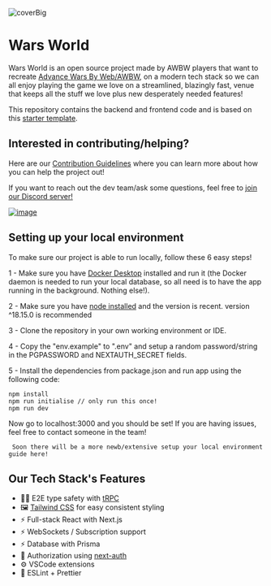 ![coverBig](https://github.com/WarsWorld/WarsWorld/assets/96269542/12c971ba-8d27-4a17-9de1-cd60db3c7e82)

# Wars World

Wars World is an open source project made by AWBW players that want to recreate [Advance Wars By Web/AWBW](https://awbw.amarriner.com/), on a modern tech stack so we can all enjoy playing the game we love on a streamlined, blazingly fast, venue that keeps all the stuff we love plus new desperately needed features!

This repository contains the backend and frontend code and is based on this [starter template](https://github.com/trpc/examples-next-prisma-websockets-starter).

## Interested in contributing/helping?

Here are our [Contribution Guidelines](https://github.com/WarsWorld/WarsWorld/blob/main/CONTRIBUTING.md) where you can learn more about how you can help the project out!

If you want to reach out the dev team/ask some questions, feel free to [join our Discord server!](https://discord.gg/9cgTs5ZGT2)

[![image](https://github.com/WarsWorld/WarsWorld/assets/96269542/50d1ef67-24b1-480e-94eb-1b3a176f78b9)](https://discord.gg/9cgTs5ZGT2)

## Setting up your local environment

To make sure our project is able to run locally, follow these 6 easy steps!

1 - Make sure you have [Docker Desktop](https://www.docker.com/products/docker-desktop/) installed and run it (the Docker daemon is needed to run your local database, so all need is to have the app running in the background. Nothing else!).

2 - Make sure you have [node installed](https://nodejs.org/en/download) and the version is recent. version ^18.15.0 is recommended

3 - Clone the repository in your own working environment or IDE.

4 - Copy the "env.example" to ".env" and setup a random password/string in the PGPASSWORD and NEXTAUTH_SECRET fields.

5 - Install the dependencies from package.json and run app using the following code:

```
npm install
npm run initialise // only run this once!
npm run dev
```

Now go to localhost:3000 and you should be set! If you are having issues, feel free to contact someone in the team!

` Soon there will be a more newb/extensive setup your local environment guide here!`

## Our Tech Stack's Features

- 🧙‍♂️ E2E type safety with [tRPC](https://trpc.io)
- 🖼️ [Tailwind CSS](https://tailwindcss.com/) for easy consistent styling
- ⚡ Full-stack React with Next.js
- ⚡ WebSockets / Subscription support
- ⚡ Database with Prisma
- 🔐 Authorization using [next-auth](https://next-auth.js.org/)
- ⚙️ VSCode extensions
- 🎨 ESLint + Prettier
